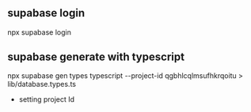 #

## supabase login

npx supabase login

## supabase generate with typescript

npx supabase gen types typescript --project-id qgbhlcqlmsufhkrqoitu > lib/database.types.ts

- setting project Id
